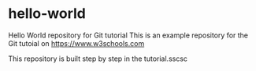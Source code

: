 # hello-world
Hello World repository for Git tutorial
This is an example repository for the Git tutoial on https://www.w3schools.com

This repository is built step by step in the tutorial.sscsc
